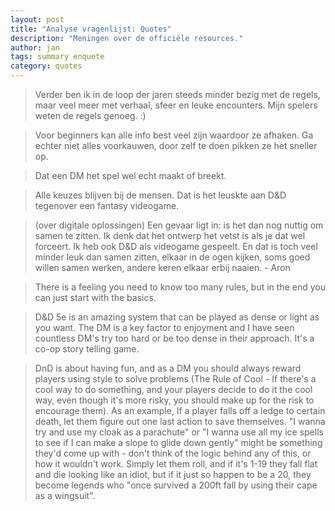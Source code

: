 ```yaml
---
layout: post
title: "Analyse vragenlijst: Quotes"
description: "Meningen over de officiële resources."
author: jan
tags: summary enquete
category: quotes
---
```


>	Verder ben ik in de loop der jaren steeds minder bezig met de regels, maar veel meer met verhaal, sfeer en leuke encounters. Mijn spelers weten de regels genoeg. :)


>	Voor beginners kan alle info best veel zijn waardoor ze afhaken. Ga echter niet alles voorkauwen, door zelf te doen pikken ze het sneller op. 


>	Dat een DM het spel wel echt maakt of breekt.


>	Alle keuzes blijven bij de mensen. Dat is het leuskte aan D&D tegenover een fantasy videogame.


>	(over digitale oplossingen) Een gevaar ligt in: is het dan nog nuttig om samen te zitten. Ik denk dat het ontwerp het vetst is als je dat wel forceert. Ik heb ook D&D als videogame gespeelt. En dat is toch veel minder leuk dan samen zitten, elkaar in de ogen kijken, soms goed willen samen werken, andere keren elkaar erbij naaien.
>		- Aron


>	There is a feeling you need to know too many rules, but in the end you can just start with the basics.


>	D&D 5e is an amazing system that can be played as dense or light as you want. The DM is a key factor to enjoyment and I have seen countless DM's try too hard or be too dense in their approach. It's a co-op story telling game.


>	DnD is about having fun, and as a DM you should always reward players using style to solve problems (The Rule of Cool - If there's a cool way to do something, and your players decide to do it the cool way, even though it's more risky, you should make up for the risk to encourage them). As an example, If a player falls off a ledge to certain death, let them figure out one last action to save themselves. "I wanna try and use my cloak as a parachute" or "I wanna use all my ice spells to see if I can make a slope to glide down gently" might be something they'd come up with - don't think of the logic behind any of this, or how it wouldn't work. Simply let them roll, and if it's 1-19 they fall flat and die looking like an idiot, but if it just so happen to be a 20, they become legends who "once survived a 200ft fall by using their cape as a wingsuit".